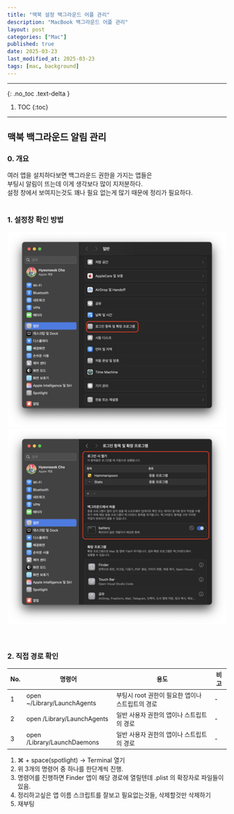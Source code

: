 ```yaml
---
title: "맥북 설정 백그라운드 어플 관리"
description: "MacBook 백그라운드 어플 관리"
layout: post
categories: ["Mac"]
published: true
date: 2025-03-23
last_modified_at: 2025-03-23
tags: [mac, background]
---
```

---
{: .no_toc .text-delta }

1. TOC
{:toc}
---

<!-- 글의 제목은 ##
    나머지 큰 제목은 ###
    이후 나머지는 3개이상 -->

## 맥북 백그라운드 알림 관리

### 0. 개요
여러 앱을 설치하다보면 백그라운드 권한을 가지는 앱들은<br>
부팅시 알림이 뜨는데 이게 생각보다 많이 지저분하다.<br>
설정 창에서 보여지는것도 꽤나 필요 없는게 많기 때문에 정리가 필요하다.<br>
<br>

### 1. 설정창 확인 방법
<div class = 'image-gallery'>
    <img src ='/assets/img/2025-03-23-mac-background-1.png' alt='mac-background-1'>
    <img src ='/assets/img/2025-03-23-mac-background-2.png' alt='mac-background-2'>
</div>
<br>
<br>

### 2. 직접 경로 확인

| No. | 명령어 | 용도 | 비고 |
| --- | --- | -- | -- |
| 1 | open ~/Library/LaunchAgents | 부팅시 root 권한이 필요한 앱이나 스트립트의 경로 | - |
| 2 | open /Library/LaunchAgents | 일반 사용자 권한의 앱이나 스트립트의 경로 | - |
| 3 | open /Library/LaunchDaemons | 일반 사용자 권한의 앱이나 스트립트의 경로 | - |

1. ⌘ + space(spotlight) -> Terminal 열기
2. 위 3개의 명령어 중 하나를 한단계씩 진행.
3. 명령어를 진행하면 Finder 앱이 해당 경로에 열릴텐데 .plist 의 확장자로 파일들이 있음.
4. 정리하고싶은 앱 이름 스크립트를 잘보고 필요없는것들, 삭제할것만 삭제하기
5. 재부팅